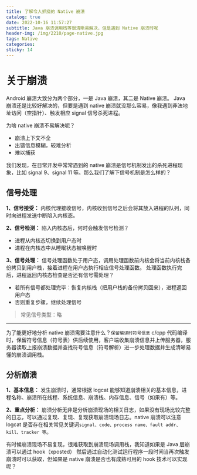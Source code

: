 ```yaml
---
title: 了解令人抓挠的 Native 崩溃
catalog: true
date: 2022-10-16 11:57:27
subtitle: Java 崩溃调用栈等很清晰易解决，但是遇到 Native 崩溃时呢
header-img: /img/2210/page-native.jpg
tags: Native
categories:
sticky: 14
---
```



# 关于崩溃

Android 崩溃大致分为两个部分，一是 Java 崩溃，其二是 Native 崩溃。
Java 崩溃还是比较好解决的，但要是遇到 native 崩溃就没那么容易，像我遇到非法地址访问（空指针）、触发相应 signal 信号杀死进程。

为啥 native 崩溃不易解决呢？
- 崩溃上下文不全
- 出错信息模糊，较难分析
- 难以捕获

我们发现，在日常开发中常常遇到的 native 崩溃是信号机制发出的杀死进程现象，比如 signal 9、signal 11 等。那么我们了解下信号机制是怎么样的？

## 信号处理
**1、信号接受：**
内核代理接收信号，内核收到信号之后会将其放入进程的队列，同时向进程发送中断陷入内核态。

**2、信号检测：**
陷入内核态后，何时会触发信号检测？
- 进程从内核态切换到用户态时
- 进程在内核态中从睡眠状态被唤醒时

**3、信号处理：**
信号处理函数处于用户态，调用处理函数前内核会将当前内核栈备份拷贝到用户栈，接着进程在用户态执行相应信号处理函数。
处理函数执行完后，进程返回内核态检查是否还有信号需处理？
- 若所有信号都处理完毕：恢复内核栈（把用户栈的备份拷贝回来），进程返回用户态
- 否则重复步骤，继续处理信号

> 常见信号类型：略

--- 

为了能更好地分析 native 崩溃需要注意什么？`保留编译时符号信息`
c/cpp 代码编译时，保留符号信息（符号表）供后续使用，客户端收集崩溃信息并上传服务器，服务器读取上报崩溃数据并查找符号信息（符号解析）进一步处理数据并生成清晰易懂的崩溃调用栈。

## 分析崩溃

**1、基本信息：**
发生崩溃时，通常根据 logcat 能够知道崩溃相关的基本信息，进程名称、崩溃所在线程、系统信息、崩溃栈、内存信息、信号（如果有）等。

**2、重点分析：**
崩溃分析无非是分析崩溃现场的相关日志，如果没有现场比较完整的日志，可以通过复现、复现、复现获取崩溃现场日志。native 崩溃可以注意 logcat 是否存在相关常见关键词`signal、code、process name、fault addr、kill、tracker 等`。

有时候崩溃现场不易复现，很难获取到崩溃现场调用栈，我知道如果是 Java 层崩溃可以通过 hook（xposted） 然后通过自动化测试运行程序一段时间当再次触发崩溃时可以获取，但如果是 native 崩溃是否也有成熟可用的 hook 技术可以实现呢？